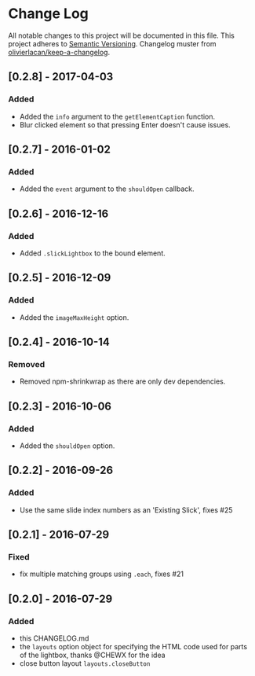 # Change Log
All notable changes to this project will be documented in this file.
This project adheres to [Semantic Versioning](http://semver.org/). Changelog muster from [olivierlacan/keep-a-changelog](https://github.com/olivierlacan/keep-a-changelog).

## [0.2.8] - 2017-04-03
### Added
- Added the `info` argument to the `getElementCaption` function.
- Blur clicked element so that pressing Enter doesn't cause issues.

## [0.2.7] - 2016-01-02
### Added
- Added the `event` argument to the `shouldOpen` callback.

## [0.2.6] - 2016-12-16
### Added
- Added `.slickLightbox` to the bound element.

## [0.2.5] - 2016-12-09
### Added
- Added the `imageMaxHeight` option.

## [0.2.4] - 2016-10-14
### Removed
- Removed npm-shrinkwrap as there are only dev dependencies.

## [0.2.3] - 2016-10-06
### Added
- Added the `shouldOpen` option.

## [0.2.2] - 2016-09-26
### Added
- Use the same slide index numbers as an 'Existing Slick', fixes #25

## [0.2.1] - 2016-07-29
### Fixed
- fix multiple matching groups using `.each`, fixes #21

## [0.2.0] - 2016-07-29
### Added
- this CHANGELOG.md
- the `layouts` option object for specifying the HTML code used for parts of the lightbox, thanks @CHEWX for the idea
- close button layout `layouts.closeButton`

